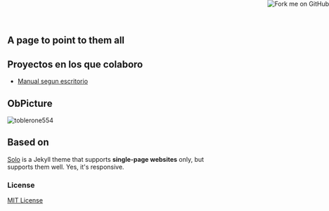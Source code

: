 
## A page to point to them all



## Proyectos en los que colaboro

* [Manual segun escritorio](https://github.com/toblerone554/manual-escritorios)


## ObPicture

![toblerone554](http://www.gravatar.com/avatar/6250405b19dd88d53b4efc53de9481fe.png)

## Based on

[Solo](http://chibicode.github.io/solo) is a Jekyll theme that supports **single-page websites** only, but supports them well. Yes, it's responsive.

### License

[MIT License](http://chibicode.mit-license.org/)

<a href="https://github.com/toblerone554.github.io"><img style="position: absolute; top: 0; right: 0; border: 0;" src="https://s3.amazonaws.com/github/ribbons/forkme_right_darkblue_121621.png" alt="Fork me on GitHub"></a>
